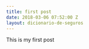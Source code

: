 ```yaml
---
title: first post
date: 2018-03-06 07:52:00 Z
layout: dicionario-de-seguros
---
```


This is my first post